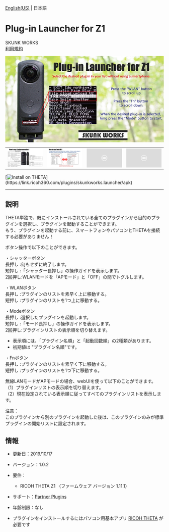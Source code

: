 [English(US)](README.md) | 日本語

# Plug-in Launcher for Z1
SKUNK WORKS  
[利用規約](https://theta360.com/en/legal/terms_of_use_plugins/)

<div align="center">
 <img src="1.png">
 <table>
  <tr>
   <td><img src="2.png"></td>
   <td><img src="3.png"></td>
   <td><img src="../../resources/common/img/noimg.png"></td>
   <td><img src="../../resources/common/img/noimg.png"></td>
  </tr>
 </table>
</div>

[![Install on THETA](https://assets.ricoh360.com/image/upload/v1/front/theta/install-button.svg?)](https://link.ricoh360.com/plugins/skunkworks.launcher/apk)

***

## 説明
THETA単独で、既にインストールされている全てのプラグインから目的のプラグインを選択し、プラグインを起動することができます。  
もう、プラグインを起動する前に、スマートフォンやパソコンとTHETAを接続する必要がありません！  
  
ボタン操作で以下のことができます。  
  
・シャッターボタン  
長押し :何もせずに終了します。  
短押し :「シャッター長押し」の操作ガイドを表示します。  
2回押し:WLANモードを「APモード」と「OFF」の間でトグルします。  
  
・WLANボタン  
長押し :プラグインのリストを素早く上に移動する。  
短押し :プラグインのリストを1つ上に移動する。  
  
・Modeボタン  
長押し :選択したプラグインを起動します。  
短押し :「モード長押し」の操作ガイドを表示します。  
2回押し:プラグインリストの表示順を切り替えます。  
* 表示順には、「プラグイン名順」と「起動回数順」の2種類があります。
* 初期値は "プラグイン名順"です。
  
・Fnボタン  
長押し :プラグインのリストを素早く下に移動する。  
短押し :プラグインのリストを1つ下に移動する。  
  
  
無線LANモードがAPモードの場合、webUIを使って以下のことができます。  
（1）プラグインリストの表示順を切り替えます。  
（2）現在設定されている表示順に従ってすべてのプラグインリストを表示します。  
  
注意：  
このプラグインから別のプラグインを起動した後は、このプラグインのみが標準プラグインの開始リストに設定されます。  
  
  
## 情報
  * 更新日：2019/10/17
  * バージョン：1.0.2
  * 要件：
    * RICOH THETA Z1 （ファームウェア バージョン 1.11.1）
  * サポート：[Partner Plugins](https://github.com/theta-skunkworks/theta-plug-in-launcher)
  * 年齢制限：なし

* プラグインをインストールするにはパソコン用基本アプリ [RICOH THETA](https://theta360.com/ja/about/application/pc.html#app-detail-01) が必要です
